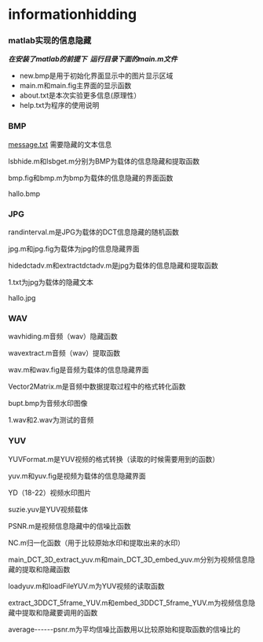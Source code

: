 # informationhidding

### matlab实现的信息隐藏

***在安装了matlab的前提下  运行目录下面的main.m文件***

- new.bmp是用于初始化界面显示中的图片显示区域
- main.m和main.fig主界面的显示函数
- about.txt是本次实验更多信息(原理性）
- help.txt为程序的使用说明

### BMP

[message.txt](resources/hide/message.txt) 需要隐藏的文本信息

lsbhide.m和lsbget.m分别为BMP为载体的信息隐藏和提取函数

bmp.fig和bmp.m为bmp为载体的信息隐藏的界面函数

hallo.bmp

### JPG

randinterval.m是JPG为载体的DCT信息隐藏的随机函数

jpg.m和jpg.fig为载体为jpg的信息隐藏界面

hidedctadv.m和extractdctadv.m是jpg为载体的信息隐藏和提取函数

1.txt为jpg为载体的隐藏文本

hallo.jpg

### WAV

wavhiding.m音频（wav）隐藏函数

wavextract.m音频（wav）提取函数

wav.m和wav.fig是音频为载体的信息隐藏界面

Vector2Matrix.m是音频中数据提取过程中的格式转化函数

bupt.bmp为音频水印图像

1.wav和2.wav为测试的音频


### YUV

YUVFormat.m是YUV视频的格式转换（读取的时候需要用到的函数）

yuv.m和yuv.fig是视频为载体的信息隐藏界面

YD（18-22）视频水印图片

suzie.yuv是YUV视频载体

PSNR.m是视频信息隐藏中的信噪比函数

NC.m归一化函数（用于比较原始水印和提取出来的水印）

main_DCT_3D_extract_yuv.m和main_DCT_3D_embed_yuv.m分别为视频信息隐藏的提取和隐藏函数

loadyuv.m和loadFileYUV.m为YUV视频的读取函数

extract_3DDCT_5frame_YUV.m和embed_3DDCT_5frame_YUV.m为视频信息隐藏中提取和隐藏要调用的函数

average------psnr.m为平均信噪比函数用以比较原始和提取函数的信噪比的


